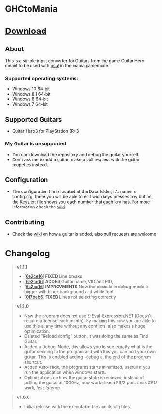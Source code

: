 # GHCtoMania
# [Download](https://github.com/EXtremeExploit/GHCtoMania/releases/download/1.1.1/GHCtoMania.zip)
## About
This is a simple input converter for Guitars from the game Guitar Hero meant to be used with [osu!](https://osu.ppy.sh) in the mania gamemode.

### Supported operating systems:
- Windows 10 64-bit
- Windows 8.1 64-bit
- Windows 8 64-bit
- Windows 7 64-bit

## Supported Guitars
- Guitar Hero3 for PlayStation (R) 3

### My Guitar is unsupported
 * You can download the repository and debug the guitar yourself.
 * Don't ask me to add a guitar, make a pull request with the guitar propeties instead.


## Configuration
* The configuration file is located at the Data folder, it's name is config.cfg, there you will be able to edit wich keys presses any button, the Keys.txt file shows you each number that each key has. For more information check the [wiki](https://github.com/EXtremeExploit/GHCtoMania/wiki/Config_File).

## Contributing
- Check the [wiki](https://github.com/EXtremeExploit/GHCtoMania/wiki/Adding_guitar) on how a guitar is added, also pull requests are welcome

# Changelog
> **v1.1.1**
> * [[6e2ce16](https://github.com/EXtremeExploit/GHCtoMania/commit/6e2ce169f65733b0728f7afaa0bdd3042f8dec4a)]  **FIXED** Line breaks
> * [[6e2ce16](https://github.com/EXtremeExploit/GHCtoMania/commit/6e2ce169f65733b0728f7afaa0bdd3042f8dec4a)]   **ADDED** Guitar name, VID and PID,
> * [[6e2ce16](https://github.com/EXtremeExploit/GHCtoMania/commit/6e2ce169f65733b0728f7afaa0bdd3042f8dec4a)]   **IMPROVMENTS** Now the console in debug-mode is bigger with black background and white font
> * [[017beb6](https://github.com/EXtremeExploit/GHCtoMania/commit/017beb6089565eebcc1a629aa638fb4b9c910aea)] **FIXED** Lines not selecting correctly


> **v1.1.0**
> * Now the program does not use Z-Eval-Expression.NET (Doesn't require a license each month). By making this now you are able to use this at any time without any conflicts, also makes a huge optimization.
> * Deleted "Reload config" button, it was doing the same as Find Guitar.
> * Added a Debug-Mode, this allows you to see exactly what is the guitar sending to the program and with this you can add your own guitar. This is enabled adding -debug at the end of the program shortcut.
> * Added Auto-Hide, the programs starts minimized, usefull if you run the application when windows starts.
> * Optimizations on how the guitar state is recieved, instead of polling the guitar at 1000Hz, now works like a PS/2 port. *Less CPU work, less latency*.

> **v1.0.0**
> * Initial release with the executable file and its cfg files.